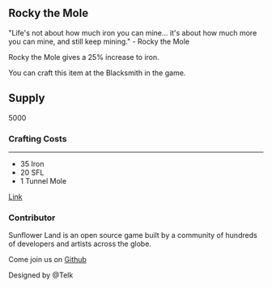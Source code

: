 ## Rocky the Mole

"Life's not about how much iron you can mine... it's about how much more you can mine, and still keep mining." - Rocky the Mole

Rocky the Mole gives a 25% increase to iron.

You can craft this item at the Blacksmith in the game.

## Supply

5000

### Crafting Costs

---

- 35 Iron
- 20 SFL
- 1 Tunnel Mole

[Link](https://docs.sunflower-land.com/crafting-guide)

### Contributor

Sunflower Land is an open source game built by a community of hundreds of developers and artists across the globe.

Come join us on [Github](https://github.com/sunflower-land/sunflower-land)

Designed by @Telk
